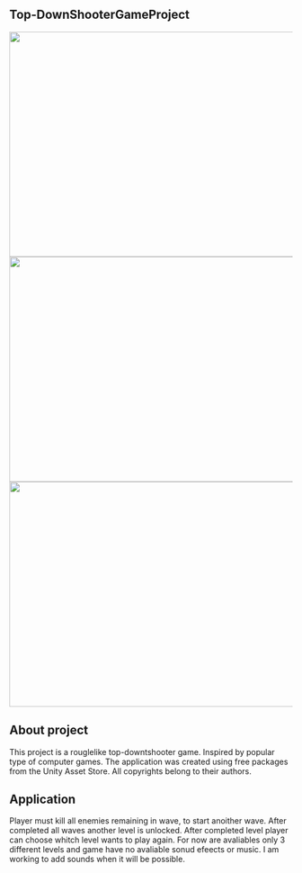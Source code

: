 ## Top-DownShooterGameProject

<p align="center">
 <img width="650" height="400" src="https://user-images.githubusercontent.com/82953710/139253664-60ce84a8-9ee4-4c57-b4d6-3c2f8a49437a.png">
 <img width="650" height="400" src="https://user-images.githubusercontent.com/82953710/139253906-da1b7b80-820e-4aa2-8f33-f984323f1e0a.png">
 <img width="650" height="400" src="https://user-images.githubusercontent.com/82953710/139254054-2de370bc-1f11-46fa-95b6-e3f1c735e6c2.png">
</p>

## About project

This project is a rouglelike top-downtshooter game. Inspired by popular type of computer games. The application was created using free packages from 
the Unity Asset Store. All copyrights belong to their authors.

## Application

Player must kill all enemies remaining in wave, to start anoither wave. After completed all waves another level is unlocked. 
After completed level player can choose whitch level wants to play again. 
For now are avaliables only 3 different levels and game have no avaliable sonud efeects or music. I am working to add sounds when it will be possible.

